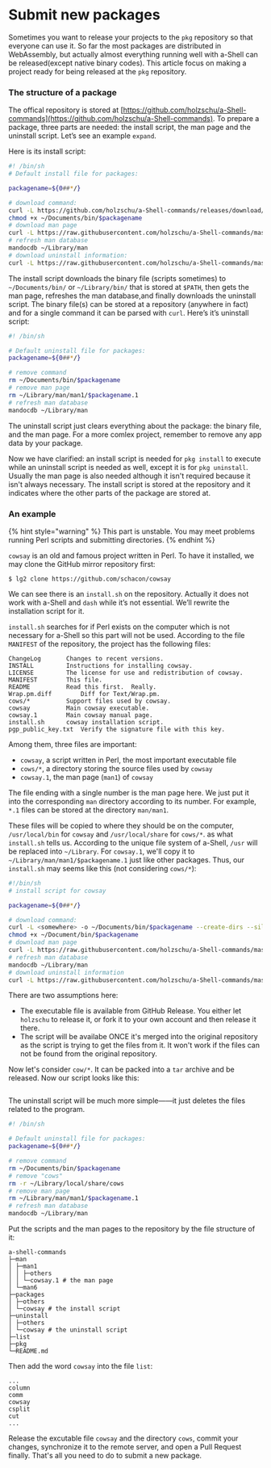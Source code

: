 # Submit new packages

Sometimes you want to release your projects to the `pkg` repository so that everyone can use it. So far the most packages are distributed in WebAssembly, but actually almost everything running well with a-Shell can be released(except native binary codes). This article focus on making a project ready for being released at the `pkg` repository.

### The structure of a package

The offical repository is stored at [https://github.com/holzschu/a-Shell-commands](https://github.com/holzschu/a-Shell-commands). To prepare a package, three parts are needed: the install script, the man page and the uninstall script. Let’s see an example `expand`.

Here is its install script:

```bash
#! /bin/sh
# Default install file for packages:

packagename=${0##*/}

# download command:
curl -L https://github.com/holzschu/a-Shell-commands/releases/download/0.1/$packagename -o ~/Documents/bin/$packagename --create-dirs --silent
chmod +x ~/Documents/bin/$packagename
# download man page
curl -L https://raw.githubusercontent.com/holzschu/a-Shell-commands/master/man/man1/$packagename.1 -o ~/Library/man/man1/$packagename.1 --create-dirs --silent
# refresh man database
mandocdb ~/Library/man
# download uninstall information:
curl -L https://raw.githubusercontent.com/holzschu/a-Shell-commands/master/uninstall/$packagename -o ~/Documents/.pkg/$packagename --create-dirs --silent
```

The install script downloads the binary file (scripts sometimes) to `~/Documents/bin/` or `~/Library/bin/` that is stored at `$PATH`, then gets the man page, refreshes the man database,and finally downloads the uninstall script. The binary file(s) can be stored at a repository (anywhere in fact) and for a single command it can be parsed with `curl`. Here’s it’s uninstall script:

```bash
#! /bin/sh

# Default uninstall file for packages:
packagename=${0##*/}

# remove command
rm ~/Documents/bin/$packagename
# remove man page
rm ~/Library/man/man1/$packagename.1
# refresh man database
mandocdb ~/Library/man
```

The uninstall script just clears everything about the package: the binary file, and the man page. For a more comlex project, remember to remove any app data by your package.

Now we have clarified: an install script is needed for `pkg install` to execute while an uninstall script is needed as well, except it is for `pkg uninstall`. Usually the man page is also needed although it isn't required because it isn't always necessary. The install script is stored at the repository and it indicates where the other parts of the package are stored at.

### An example

{% hint style="warning" %}
This part is unstable. You may meet problems running Perl scripts and submitting directories.
{% endhint %}

`cowsay` is an old and famous project written in Perl. To have it installed, we may clone the GitHub mirror repository first:

```
$ lg2 clone https://github.com/schacon/cowsay
```

We can see there is an `install.sh` on the repository. Actually it does not work with a-Shell and `dash` while it’s not essential. We’ll rewrite the installation script for it.

`install.sh` searches for if Perl exists on the computer which is not necessary for a-Shell so this part will not be used. According to the file `MANIFEST` of the repository, the project has the following files:

```
ChangeLog		Changes to recent versions.
INSTALL			Instructions for installing cowsay.
LICENSE			The license for use and redistribution of cowsay.
MANIFEST		This file.
README			Read this first.  Really.
Wrap.pm.diff		Diff for Text/Wrap.pm.
cows/*			Support files used by cowsay.
cowsay			Main cowsay executable.
cowsay.1		Main cowsay manual page.
install.sh		cowsay installation script.
pgp_public_key.txt	Verify the signature file with this key.
```

Among them, three files are important:

* `cowsay`, a script written in Perl, the most important executable file
* `cows/*`, a directory storing the source files used by `cowsay`
* `cowsay.1`, the man page (`man1`) of `cowsay`

The file ending with a single number is the man page here. We just put it into the corresponding `man` directory according to its number. For example, `*.1` files can be stored at the directory `man/man1`.

These files will be copied to where they should be on the computer, `/usr/local/bin` for `cowsay` and `/usr/local/share` for `cows/*`. as what `install.sh` tells us. According to the unique file system of a-Shell, `/usr` will be replaced into `~/Library`. For `cowsay.1`, we'll copy it to `~/Library/man/man1/$packagename.1` just like other packages. Thus, our `install.sh` may seems like this (not considering `cows/*`):

```sh
#!/bin/sh
# install script for cowsay

packagename=${0##*/}

# download command:
curl -L <somewhere> -o ~/Documents/bin/$packagename --create-dirs --silent
chmod +x ~/Document/bin/$packagename
# download man page
curl -L https://raw.githubusercontent.com/holzschu/a-Shell-commands/master/man/man1/$packagename.1 -o ~/Library/man/man1/$packagename.1 --create-dirs --silent
# refresh man database
mandocdb ~/Library/man
# download uninstall information
curl -L https://raw.githubusercontent.com/holzschu/a-Shell-commands/master/uninstall/$packagename -o ~/Documents/.pkg/$packagename --create-dirs --silent
```

There are two assumptions here:

* The executable file is available from GitHub Release. You either let `holzschu` to release it, or fork it to your own account and then release it there.
* The script will be availabe ONCE it's merged into the original repository as the script is trying to get the files from it. It won't work if the files can not be found from the original repository.

Now let's consider `cow/*`. It can be packed into a `tar` archive and be released. Now our script looks like this:

```
```

The uninstall script will be much more simple——it just deletes the files related to the program.

```bash
#! /bin/sh

# Default uninstall file for packages:
packagename=${0##*/}

# remove command
rm ~/Documents/bin/$packagename
# remove "cows"
rm -r ~/Library/local/share/cows
# remove man page
rm ~/Library/man/man1/$packagename.1
# refresh man database
mandocdb ~/Library/man
```

Put the scripts and the man pages to the repository by the file structure of it:

```
a-shell-commands
├─man
│ ├─man1
│ │ ├─others
│ │ └─cowsay.1 # the man page
│ └─man6
├─packages
│ ├─others
│ └─cowsay # the install script
├─uninstall
│ ├─others
│ └─cowsay # the uninstall script
├─list
├─pkg
└─README.md
```

Then add the word `cowsay` into the file `list`:

```
...
column
comm
cowsay
csplit
cut
...
```

Release the excutable file `cowsay` and the directory `cows`, commit your changes, synchronize it to the remote server, and open a Pull Request finally. That's all you need to do to submit a new package.
